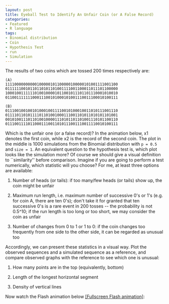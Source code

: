 ```yaml
---
layout: post
title: Eyeball Test to Identify An Unfair Coin (or A False Record)
categories:
- Featured
- R language
tags:
- Binomial distribution
- Coin
- Hypothesis Test
- run
- Simulation
---
```


The results of two coins which are tossed 200 times respectively are:

    
    (A)
    11110000000000100000101100000100000101001111001100
    01111110010110110101101001111001100011011101100000
    10001001111110100100001011001011101101110001010010
    01100111111100011100101000101001110011100010100111
    
    (B)
    01110010010010100010011110010100010011010111001110
    01111011010111101101001000111001101011010101101001
    00101001110110100100001110101101101001110101100110
    01110011110110001110011010111001110011110010100111


Which is the unfair one (or a false record)? In the animation below, x1 denotes the first coin, while x2 is the record of the second coin. The plot in the middle is 1000 simulations from the Binomial distribution with `p = 0.5` and `size = 1`. An equivalent question to the hypothesis test is, which plot looks like the simulation more? Of course we should give a visual definition to ``similarity'' before comparison. Imagine if you are going to perform a test numerically, which statistic will you choose? For me, at least three options are available:



	
  1. Number of heads (or tails): if too many/few heads (or tails) show up, the coin might be unfair

	
  2. Maximum run length, i.e. maximum number of successive 0's or 1's (e.g. for coin A, there are ten 0's); don't take it for granted that ten successive 0's is a rare event in 200 tosses -- the probability is not 0.5^10; if the run length is too long or too short, we may consider the coin as unfair

	
  3. Number of changes from 0 to 1 or 1 to 0: if the coin changes too frequently from one side to the other side, it can be regarded as unusual too


Accordingly, we can present these statistics in a visual way. Plot the observed sequences and a simulated sequence as a reference, and compare observed graphs with the reference to see which one is unusual:

	
  1. How many points are in the top (equivalently, bottom)

	
  2. Length of the longest horizontal segment

	
  3. Density of vertical lines


Now watch the Flash animation below [[Fullscreen Flash animation]](http://yihui.name/en/wp-content/uploads/1222134826_0.swf):



